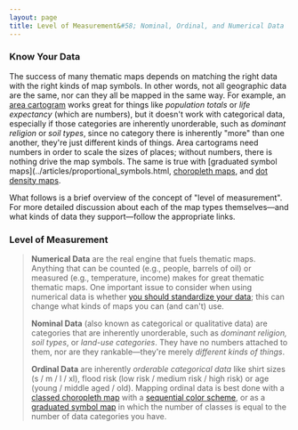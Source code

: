 ```yaml
---
layout: page
title: Level of Measurement&#58; Nominal, Ordinal, and Numerical Data
---
```


### Know Your Data

The success of many thematic maps depends on matching the right data with the right kinds of map symbols. In other words, not all geographic data are the same, nor can they all be mapped in the same way. For example, an [area cartogram](../articles/cartograms.html) works great for things like _population totals_ or _life expectancy_ (which are numbers), but it doesn't work with categorical data, especially if those categories are inherently unorderable, such as _dominant religion_ or _soil types_, since no category there is inherently "more" than one another, they're just different kinds of things. Area cartograms need numbers in order to scale the sizes of places; without numbers, there is nothing drive the map symbols. The same is true with [graduated symbol maps](../articles/proportional_symbols.html, [choropleth maps](../articles/choropleth.html), and [dot density maps](../articles/dot_density.html).

What follows is a brief overview of the concept of "level of measurement". For more detailed discussion about each of the map types themselves—and what kinds of data they support—follow the appropriate links.

### Level of Measurement

> **Numerical Data** are the real engine that fuels thematic maps. Anything that can be counted (e.g., people, barrels of oil) or measured (e.g., temperature, income) makes for great thematic thematic maps. One important issue to consider when using numerical data is whether [you should standardize your data](../articles/standardize.html); this can change what kinds of maps you can (and can't) use.
> 
> **Nominal Data** (also known as categorical or qualitative data) are categories that are inherently unorderable, such as _dominant religion, soil types_, or _land-use categories_. They have no numbers attached to them, nor are they rankable—they're merely _different kinds of things_.
> 
> **Ordinal Data** are inherently _orderable categorical data_ like shirt sizes (s / m / l / xl), flood risk (low risk / medium risk / high risk) or age (young / middle aged / old). Mapping ordinal data is best done with a [classed choropleth map](../articles/choropleth.html) with a [sequential color scheme](../articles/color_schemes.html), or as a [graduated symbol map](../articles/proportional_symbols.html) in which the number of classes is equal to the number of data categories you have.